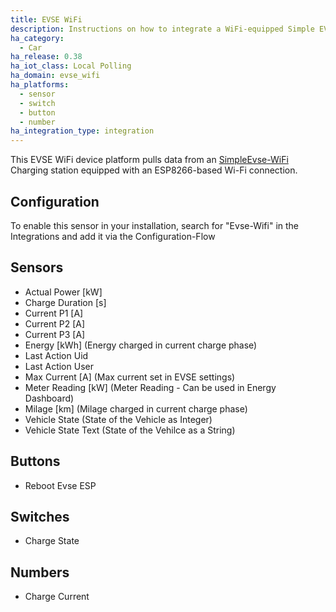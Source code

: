 ```yaml
---
title: EVSE WiFi
description: Instructions on how to integrate a WiFi-equipped Simple EVSE Charging station with Home Assistant
ha_category:
  - Car
ha_release: 0.38
ha_iot_class: Local Polling
ha_domain: evse_wifi
ha_platforms:
  - sensor
  - switch
  - button
  - number
ha_integration_type: integration
---
```


This EVSE WiFi device platform pulls data from an [SimpleEvse-WiFi](https://github.com/CurtRod/SimpleEVSE-WiFi) Charging station equipped with an ESP8266-based Wi-Fi connection.

## Configuration

To enable this sensor in your installation, search for "Evse-Wifi" in the Integrations and add it via the Configuration-Flow

## Sensors

- Actual Power [kW]
- Charge Duration [s]
- Current P1 [A]
- Current P2 [A]
- Current P3 [A]
- Energy [kWh] (Energy charged in current charge phase)
- Last Action Uid 
- Last Action User
- Max Current [A] (Max current set in EVSE settings)
- Meter Reading [kW] (Meter Reading - Can be used in Energy Dashboard)
- Milage [km] (Milage charged in current charge phase)
- Vehicle State (State of the Vehicle as Integer)
- Vehicle State Text (State of the Vehilce as a String)

## Buttons

- Reboot Evse ESP

## Switches 

- Charge State

## Numbers

- Charge Current
